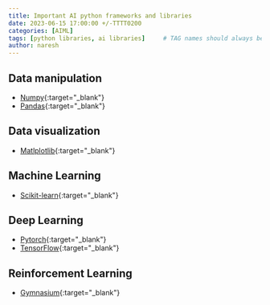 ```yaml
---
title: Important AI python frameworks and libraries
date: 2023-06-15 17:00:00 +/-TTTT0200
categories: [AIML]
tags: [python libraries, ai libraries]     # TAG names should always be lowercase
author: naresh
---
```

## Data manipulation
- [Numpy](https://numpy.org/){:target="_blank"}
- [Pandas](https://pandas.pydata.org/){:target="_blank"}

## Data visualization
- [Matlplotlib](https://matplotlib.org/stable/){:target="_blank"}

## Machine Learning
- [Scikit-learn](https://scikit-learn.org/stable/index.html){:target="_blank"}

## Deep Learning
- [Pytorch](https://pytorch.org/){:target="_blank"}
- [TensorFlow](https://www.tensorflow.org/){:target="_blank"}

## Reinforcement Learning
- [Gymnasium](https://gymnasium.farama.org/index.html){:target="_blank"}
